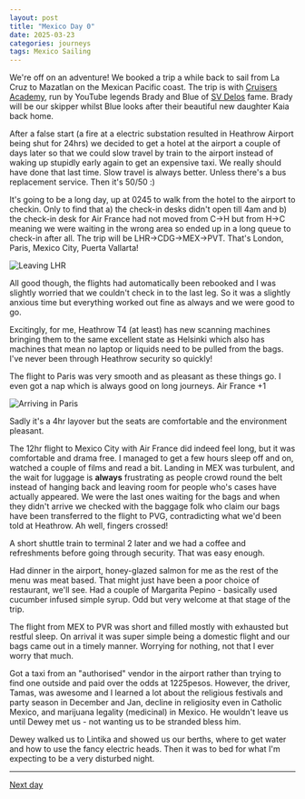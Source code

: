 ```yaml
---
layout: post
title: "Mexico Day 0"
date: 2025-03-23
categories: journeys
tags: Mexico Sailing
---
```


We're off on an adventure! We booked a trip a while back to sail from La Cruz to Mazatlan on the Mexican Pacific coast. The trip is with [Cruisers Academy][cruisers], run by YouTube legends Brady and Blue of [SV Delos][delos] fame. Brady will be our skipper whilst Blue looks after their beautiful new daughter Kaia back home.

After a false start (a fire at a electric substation resulted in Heathrow Airport being shut for 24hrs) we decided to get a hotel at the airport a couple of days later so that we could slow travel by train to the airport instead of waking up stupidly early again to get an expensive taxi. We really should have done that last time. Slow travel is always better. Unless there's a bus replacement service. Then it's 50/50 :)

It's going to be a long day, up at 0245 to walk from the hotel to the airport to checkin. Only to find that a) the check-in desks didn't open till 4am and b) the check-in desk for Air France had not moved from C->H but from H->C meaning we were waiting in the wrong area so ended up in a long queue to check-in after all. The trip will be LHR->CDG->MEX->PVT. That's London, Paris, Mexico City, Puerta Vallarta!

![Leaving LHR]({{site-url}}/images/leaving-lhr.jpg)

All good though, the flights had automatically been rebooked and I was slightly worried that we couldn't check in to the last leg. So it was a slightly anxious time but everything worked out fine as always and we were good to go.

Excitingly, for me, Heathrow T4 (at least) has new scanning machines bringing them to the same excellent state as Helsinki which also has machines that mean no laptop or liquids need to be pulled from the bags. I've never been through Heathrow security so quickly!

The flight to Paris was very smooth and as pleasant as these things go. I even got a nap which is always good on long journeys. Air France +1

![Arriving in Paris]({{site-url}}/images/in-paris1.jpg)

Sadly it's a 4hr layover but the seats are comfortable and the environment pleasant.

The 12hr flight to Mexico City with Air France did indeed feel long, but it was comfortable and drama free. I managed to get a few hours sleep off and on, watched a couple of films and read a bit. Landing in MEX was turbulent, and the wait for luggage is **always** frustrating as people crowd round the belt instead of hanging back and leaving room for people who's cases have actually appeared. We were the last ones waiting for the bags and when they didn't arrive we checked with the baggage folk who claim our bags have been transferred to the flight to PVG, contradicting what we'd been told at Heathrow. Ah well, fingers crossed!

A short shuttle train to terminal 2 later and we had a coffee and refreshments before going through security. That was easy enough.

Had dinner in the airport, honey-glazed salmon for me as the rest of the menu was meat based. That might just have been a poor choice of restaurant, we'll see. Had a couple of Margarita Pepino - basically used cucumber infused simple syrup. Odd but very welcome at that stage of the trip.

The flight from MEX to PVR was short and filled mostly with exhausted but restful sleep. On arrival it was super simple being a domestic flight and our bags came out in a timely manner. Worrying for nothing, not that I ever worry that much.

Got a taxi from an "authorised" vendor in the airport rather than trying to find one outside and paid over the odds at 1225pesos. However, the driver, Tamas, was awesome and I learned a lot about the religious festivals and party season in December and Jan, decline in religiosity even in Catholic Mexico, and marijuana legality (medicinal) in Mexico. He wouldn't leave us until Dewey met us - not wanting us to be stranded bless him.

Dewey walked us to Lintika and showed us our berths, where to get water and how to use the fancy electric heads. Then it was to bed for what I'm expecting to be a very disturbed night.

---
[Next day]({{site-url}}/blog/2025/03/mexico-day1/)

[cruisers]: https://www.cruisersacademy.com/offshorecruisingcourse
[delos]: https://www.youtube.com/watch?v=O1lRKZPgE7I&pp=ygUIc3YgZGVsb3M%3D
